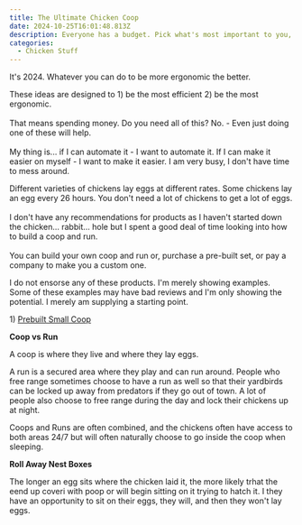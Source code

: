 ```yaml
---
title: The Ultimate Chicken Coop
date: 2024-10-25T16:01:48.813Z
description: Everyone has a budget. Pick what's most important to you, and go from there.
categories:
  - Chicken Stuff
---
```

I﻿t's 2024. Whatever you can do to be more ergonomic the better.

These ideas are designed to 1) be the most efficient 2) be the most ergonomic.\
\
T﻿hat means spending money. D﻿o you need all of this? No. - Even just doing one of these will help.  \
\
M﻿y thing is... if I can automate it - I want to automate it. If I can make it easier on myself - I want to make it easier. I am very busy, I don't have time to mess around.

Different varieties of chickens lay eggs at different rates. Some chickens lay an egg every 26 hours. You don't need a lot of chickens to get a lot of eggs. \
\
I﻿ don't have any recommendations for products as I haven't started down the chicken... rabbit... hole but I spent a good deal of time looking into how to build a coop and run.\
\
Y﻿ou can build your own coop and run or, purchase a pre-built set, or pay a company to make you a custom one.

I﻿ do not ensorse any of these products. I'm merely showing examples. Some of these examples may have bad reviews and I'm only showing the potential. I merely am supplying a starting point.



1﻿) [Prebuilt Small Coop](https://www.tractorsupply.com/tsc/product/producers-pride-mini-defender-coop-mdc001-1485300)





**C﻿oop vs Run**

A﻿ coop is where they live and where they lay eggs.

A﻿ run is a secured area where they play and can run around. People who free range sometimes choose to have a run as well so that their yardbirds can be locked up away from predators if they go out of town. A lot of people also choose to free range during the day and lock their chickens up at night.

C﻿oops and Runs are often combined, and the chickens often have access to both areas 24/7 but will often naturally choose to go inside the coop when sleeping. 





**Roll Away Nest Boxes**

The longer an egg sits where the chicken laid it, the more likely trhat the eend up coveri with poop or will begin sitting on it trying to hatch it. I they have an opportunity to sit on their eggs, they will, and then they won't lay eggs.
